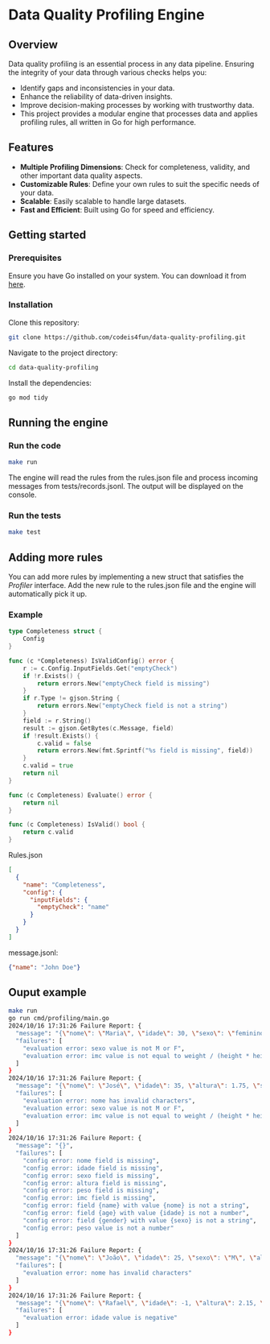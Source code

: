 # Data Quality Profiling Engine
## Overview
Data quality profiling is an essential process in any data pipeline. Ensuring the integrity of your data through various checks helps you:

- Identify gaps and inconsistencies in your data.
- Enhance the reliability of data-driven insights.
- Improve decision-making processes by working with trustworthy data.
- This project provides a modular engine that processes data and applies profiling rules, all written in Go for high performance.

## Features
- **Multiple Profiling Dimensions**: Check for completeness, validity, and other important data quality aspects.
- **Customizable Rules**: Define your own rules to suit the specific needs of your data.
- **Scalable**: Easily scalable to handle large datasets.
- **Fast and Efficient**: Built using Go for speed and efficiency.

## Getting started
### Prerequisites
Ensure you have Go installed on your system. You can download it from [here](https://golang.org/dl/).
### Installation
Clone this repository:
```bash
git clone https://github.com/codeis4fun/data-quality-profiling.git
```
Navigate to the project directory:
```bash
cd data-quality-profiling
```
Install the dependencies:
```bash
go mod tidy
```
## Running the engine
### Run the code
```bash
make run
```
The engine will read the rules from the rules.json file and process incoming messages from tests/records.jsonl. The output will be displayed on the console.
### Run the tests
```bash
make test
```
## Adding more rules
You can add more rules by implementing a new struct that satisfies the *Profiler* interface. Add the new rule to the rules.json file and the engine will automatically pick it up.
### Example
```go
type Completeness struct {
	Config
}

func (c *Completeness) IsValidConfig() error {
	r := c.Config.InputFields.Get("emptyCheck")
	if !r.Exists() {
		return errors.New("emptyCheck field is missing")
	}
	if r.Type != gjson.String {
		return errors.New("emptyCheck field is not a string")
	}
	field := r.String()
	result := gjson.GetBytes(c.Message, field)
	if !result.Exists() {
		c.valid = false
		return errors.New(fmt.Sprintf("%s field is missing", field))
	}
	c.valid = true
	return nil
}

func (c Completeness) Evaluate() error {
	return nil
}

func (c Completeness) IsValid() bool {
	return c.valid
}
```
Rules.json
```json
[
  {
    "name": "Completeness",
    "config": {
      "inputFields": {
        "emptyCheck": "name"
      }
    }
  }
]
```
message.jsonl:
```json
{"name": "John Doe"}
```

## Ouput example
```bash
make run
go run cmd/profiling/main.go
2024/10/16 17:31:26 Failure Report: {
  "message": "{\"nome\": \"Maria\", \"idade\": 30, \"sexo\": \"feminino\", \"altura\": 1.70, \"peso\": 60, \"imc\": 10}",
  "failures": [
    "evaluation error: sexo value is not M or F",
    "evaluation error: imc value is not equal to weight / (height * height) = 20.8"
  ]
}
2024/10/16 17:31:26 Failure Report: {
  "message": "{\"nome\": \"José\", \"idade\": 35, \"altura\": 1.75, \"sexo\": \"Masculino\", \"peso\": 90, \"imc\": 20}",
  "failures": [
    "evaluation error: nome has invalid characters",
    "evaluation error: sexo value is not M or F",
    "evaluation error: imc value is not equal to weight / (height * height) = 29.4"
  ]
}
2024/10/16 17:31:26 Failure Report: {
  "message": "{}",
  "failures": [
    "config error: nome field is missing",
    "config error: idade field is missing",
    "config error: sexo field is missing",
    "config error: altura field is missing",
    "config error: peso field is missing",
    "config error: imc field is missing",
    "config error: field {name} with value {nome} is not a string",
    "config error: field {age} with value {idade} is not a number",
    "config error: field {gender} with value {sexo} is not a string",
    "config error: peso value is not a number"
  ]
}
2024/10/16 17:31:26 Failure Report: {
  "message": "{\"nome\": \"João\", \"idade\": 25, \"sexo\": \"M\", \"altura\": 1.80, \"peso\": 80, \"imc\": 24.7}",
  "failures": [
    "evaluation error: nome has invalid characters"
  ]
}
2024/10/16 17:31:26 Failure Report: {
  "message": "{\"nome\": \"Rafael\", \"idade\": -1, \"altura\": 2.15, \"sexo\": \"M\", \"peso\": 160, \"imc\": 34.6}",
  "failures": [
    "evaluation error: idade value is negative"
  ]
}
```